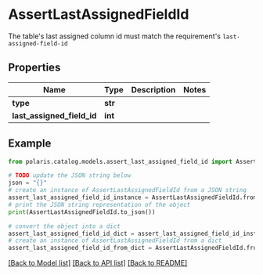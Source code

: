 # AssertLastAssignedFieldId

The table's last assigned column id must match the requirement's `last-assigned-field-id`

## Properties

Name | Type | Description | Notes
------------ | ------------- | ------------- | -------------
**type** | **str** |  | 
**last_assigned_field_id** | **int** |  | 

## Example

```python
from polaris.catalog.models.assert_last_assigned_field_id import AssertLastAssignedFieldId

# TODO update the JSON string below
json = "{}"
# create an instance of AssertLastAssignedFieldId from a JSON string
assert_last_assigned_field_id_instance = AssertLastAssignedFieldId.from_json(json)
# print the JSON string representation of the object
print(AssertLastAssignedFieldId.to_json())

# convert the object into a dict
assert_last_assigned_field_id_dict = assert_last_assigned_field_id_instance.to_dict()
# create an instance of AssertLastAssignedFieldId from a dict
assert_last_assigned_field_id_from_dict = AssertLastAssignedFieldId.from_dict(assert_last_assigned_field_id_dict)
```
[[Back to Model list]](../README.md#documentation-for-models) [[Back to API list]](../README.md#documentation-for-api-endpoints) [[Back to README]](../README.md)


